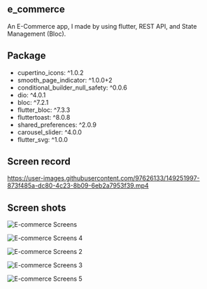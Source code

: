 ## e_commerce

An E-Commerce app, I made by using flutter, REST API, and State Management (Bloc).

## Package
   - cupertino_icons: ^1.0.2
   - smooth_page_indicator: ^1.0.0+2
   - conditional_builder_null_safety: ^0.0.6
   - dio: ^4.0.1
   - bloc: ^7.2.1
   - flutter_bloc: ^7.3.3
   - fluttertoast: ^8.0.8
   - shared_preferences: ^2.0.9
   - carousel_slider: ^4.0.0
   - flutter_svg: ^1.0.0

## Screen record

https://user-images.githubusercontent.com/97626133/149251997-873f485a-dc80-4c23-8b09-6eb2a7953f39.mp4

## Screen shots

![E-commerce Screens](https://user-images.githubusercontent.com/97626133/151380850-e942c860-0764-45a3-8e64-c3d0a37acfe7.jpg)

![E-commerce Screens 4](https://user-images.githubusercontent.com/97626133/151380909-fbee1f8c-0e2c-46b9-9be3-dd0773f39c9c.jpg)

![E-commerce Screens 2](https://user-images.githubusercontent.com/97626133/151380968-123fe5c3-f7a0-41e2-9b8f-8bfecc18df7a.jpg)

![E-commerce Screens 3](https://user-images.githubusercontent.com/97626133/151381032-4927d49e-afb7-49cc-afb3-c2d033d2725c.jpg)

![E-commerce Screens 5](https://user-images.githubusercontent.com/97626133/151381061-61a88a79-8b69-44b4-a850-88d092ca666a.jpg)




